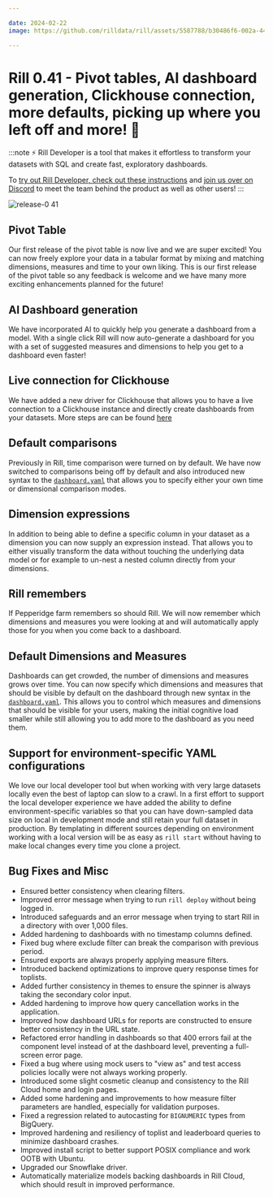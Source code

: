 ```yaml
---

date: 2024-02-22
image: https://github.com/rilldata/rill/assets/5587788/b30486f6-002a-445d-8a1b-955b6ec0066d

---
```


# Rill 0.41 - Pivot tables, AI dashboard generation, Clickhouse connection, more defaults, picking up where you left off and more! 🚀

:::note
⚡ Rill Developer is a tool that makes it effortless to transform your datasets with SQL and create fast, exploratory dashboards.

To [try out Rill Developer, check out these instructions](../../install) and [join us over on Discord](https://bit.ly/3bbcSl9) to meet the team behind the product as well as other users!
:::

![release-0 41](https://storage.googleapis.com/prod-cdn.rilldata.com/docs/release-notes/0.41_with_ai.gif)

## Pivot Table
Our first release of the pivot table is now live and we are super excited! You can now freely explore your data in a tabular format by mixing and matching dimensions, measures and time to your own liking. This is our first release of the pivot table so any feedback is welcome and we have many more exciting enhancements planned for the future!

## AI Dashboard generation
We have incorporated AI to quickly help you generate a dashboard from a model. With a single click Rill will now auto-generate a dashboard for you with a set of suggested measures and dimensions to help you get to a dashboard even faster!

## Live connection for Clickhouse 
We have added a new driver for Clickhouse that allows you to have a live connection to a Clickhouse instance and directly create dashboards from your datasets.
More steps are can be found [here](../../develop/import-data#clickhouse)

## Default comparisons
Previously in Rill, time comparison were turned on by default. We have now switched to comparisons being off by default and also introduced new syntax to the [`dashboard.yaml`](../../reference/project-files/dashboards) that allows you to specify either your own time or dimensional comparison modes.

## Dimension expressions
In addition to being able to define a specific column in your dataset as a dimension you can now supply an expression instead. That allows you to either visually transform the data without touching the underlying data model or for example to un-nest a nested column directly from your dimensions.

## Rill remembers
If Pepperidge farm remembers so should Rill. We will now remember which dimensions and measures you were looking at and will automatically apply those for you when you come back to a dashboard.

## Default Dimensions and Measures
Dashboards can get crowded, the number of dimensions and measures grows over time. You can now specify which dimensions and measures that should be visible by default on the dashboard through new syntax in the [`dashboard.yaml`](../../reference/project-files/dashboards). This allows you to control which measures and dimensions that should be visible for your users, making the initial cognitive load smaller while still allowing you to add more to the dashboard as you need them.

## Support for environment-specific YAML configurations
We love our local developer tool but when working with very large datasets locally even the best of laptop can slow to a crawl.
In a first effort to support the local developer experience we have added the ability to define environment-specific variables so that you can have down-sampled data size on local in development mode and still retain your full dataset in production. By templating in different sources depending on environment working with a local version will be as easy as `rill start` without having to make local changes every time you clone a project. 

## Bug Fixes and Misc
- Ensured better consistency when clearing filters.
- Improved error message when trying to run `rill deploy` without being logged in.
- Introduced safeguards and an error message when trying to start Rill in a directory with over 1,000 files.
- Added hardening to dashboards with no timestamp columns defined.
- Fixed bug where exclude filter can break the comparison with previous period.
- Ensured exports are always properly applying measure filters.
- Introduced backend optimizations to improve query response times for toplists.
- Added further consistency in themes to ensure the spinner is always taking the secondary color input.
- Added hardening to improve how query cancellation works in the application.
- Improved how dashboard URLs for reports are constructed to ensure better consistency in the URL state.
- Refactored error handling in dashboards so that 400 errors fail at the component level instead of at the dashboard level, preventing a full-screen error page. 
- Fixed a bug where using mock users to "view as" and test access policies locally were not always working properly.
- Introduced some slight cosmetic cleanup and consistency to the Rill Cloud home and login pages.
- Added some hardening and improvements to how measure filter parameters are handled, especially for validation purposes.
- Fixed a regression related to autocasting for `BIGNUMERIC` types from BigQuery.
- Improved hardening and resiliency of toplist and leaderboard queries to minimize dashboard crashes.
- Improved install script to better support POSIX compliance and work OOTB with Ubuntu.
- Upgraded our Snowflake driver.
- Automatically materialize models backing dashboards in Rill Cloud, which should result in improved performance.